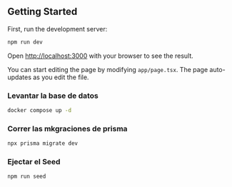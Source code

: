 
## Getting Started

First, run the development server:

```bash
npm run dev
```

Open [http://localhost:3000](http://localhost:3000) with your browser to see the result.

You can start editing the page by modifying `app/page.tsx`. The page auto-updates as you edit the file.

### Levantar la base de datos
```bash
docker compose up -d
```
### Correr las mkgraciones de prisma
```bash
npx prisma migrate dev
```

### Ejectar el Seed
```bash
npm run seed
```

